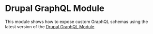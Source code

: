# Drupal GraphQL Module
This module shows how to expose custom GraphQL schemas using the latest version of the [Drupal GraphQL Module](https://www.drupal.org/project/graphql).
